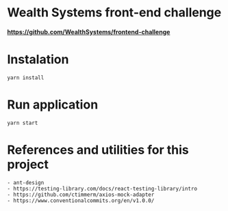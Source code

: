 # Wealth Systems front-end challenge

#### https://github.com/WealthSystems/frontend-challenge

#

# Instalation

```
yarn install
```

# Run application

```
yarn start
```

# References and utilities for this project

    - ant-design
    - https://testing-library.com/docs/react-testing-library/intro
    - https://github.com/ctimmerm/axios-mock-adapter
    - https://www.conventionalcommits.org/en/v1.0.0/
